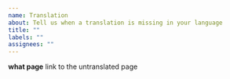 ```yaml
---
name: Translation
about: Tell us when a translation is missing in your language
title: ""
labels: ""
assignees: ""
---
```


**what page**
link to the untranslated page
